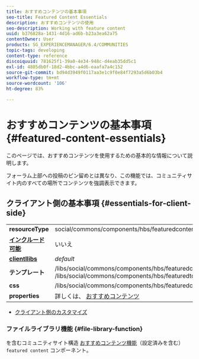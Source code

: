 ```yaml
---
title: おすすめコンテンツの基本事項
seo-title: Featured Content Essentials
description: おすすめコンテンツの使用
seo-description: Working with feature content
uuid: b376828a-1431-4d16-ad6b-b23a3ea62a75
contentOwner: User
products: SG_EXPERIENCEMANAGER/6.4/COMMUNITIES
topic-tags: developing
content-type: reference
discoiquuid: 781625f1-39a0-4e34-948c-d4eab35dd5c1
exl-id: 4805db0f-18d2-4bbc-a4d6-eaafa7a4c152
source-git-commit: bd94d3949f0117aa3e1c9f0e84f7293a5d6b03b4
workflow-type: tm+mt
source-wordcount: '106'
ht-degree: 83%

---
```


# おすすめコンテンツの基本事項 {#featured-content-essentials}

このページでは、おすすめコンテンツを使用するための基本的な情報について説明します。

フォーラム上部への投稿のピン留めとは異なり、この機能では、コミュニティサイト内のすべての場所でコンテンツを強調表示できます。

## クライアント側の基本事項 {#essentials-for-client-side}

<table> 
 <tbody>
  <tr>
   <td> <strong>resourceType</strong></td> 
   <td>social/commons/components/hbs/featuredcontent</td> 
  </tr>
  <tr>
   <td> <a href="scf.md#add-or-include-a-communities-component"><strong>インクルード可能</strong></a></td> 
   <td>いいえ</td> 
  </tr>
  <tr>
   <td> <a href="clientlibs.md"><strong>clientllibs</strong></a></td> 
   <td> <i>default</i></td> 
  </tr>
  <tr>
   <td> <strong>テンプレート</strong></td> 
   <td> /libs/social/commons/components/hbs/featuredcontent/featuredcontent.hbs<br /> /libs/social/commons/components/hbs/featuredtopic/featuredtopic.hbs</td> 
  </tr>
  <tr>
   <td> <strong>css</strong></td> 
   <td> /libs/social/commons/components/hbs/featuredcontent/clientlibs/featuredcontent.css</td> 
  </tr>
  <tr>
   <td><strong> properties</strong></td> 
   <td>詳しくは、 <a href="featured.md">おすすめコンテンツ</a></td> 
  </tr>
 </tbody>
</table>

* [クライアント側のカスタマイズ](client-customize.md)

### ファイルライブラリ機能 {#file-library-function}

を含むコミュニティサイト構造 [おすすめコンテンツ機能](functions.md#featured-content-function)（設定済みを含む） `featured content` コンポーネント。
